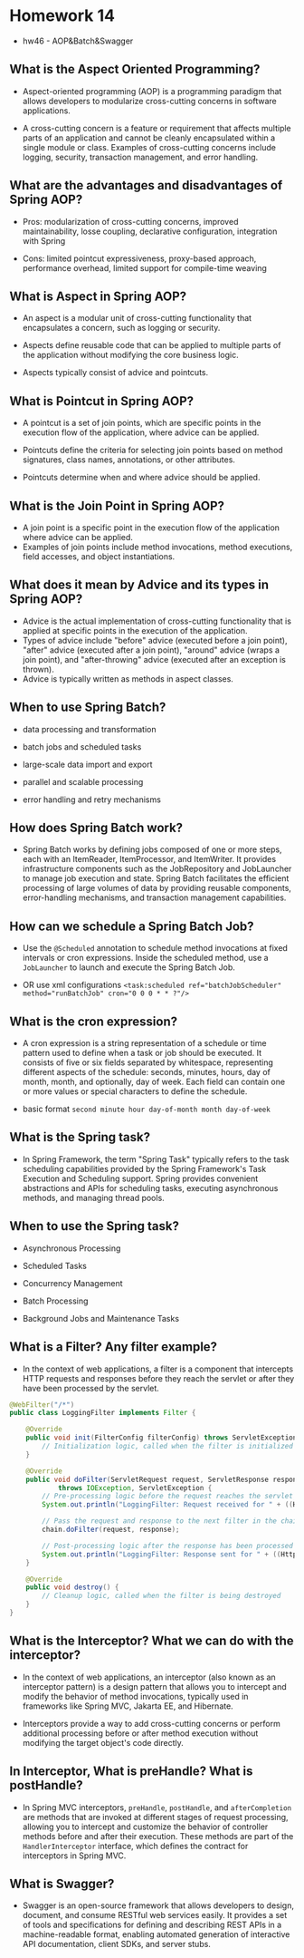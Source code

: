 # Homework 14

- hw46 - AOP&Batch&Swagger

## What is the Aspect Oriented Programming?

- Aspect-oriented programming (AOP) is a programming paradigm that allows developers to modularize cross-cutting concerns in software applications. 

- A cross-cutting concern is a feature or requirement that affects multiple parts of an application and cannot be cleanly encapsulated within a single module or class. Examples of cross-cutting concerns include logging, security, transaction management, and error handling.

## What are the advantages and disadvantages of Spring AOP?

- Pros: modularization of cross-cutting concerns, improved maintainability, losse coupling, declarative configuration, integration with Spring

- Cons: limited pointcut expressiveness, proxy-based approach, performance overhead, limited support for compile-time weaving

## What is Aspect in Spring AOP?

- An aspect is a modular unit of cross-cutting functionality that encapsulates a concern, such as logging or security.

- Aspects define reusable code that can be applied to multiple parts of the application without modifying the core business logic.

- Aspects typically consist of advice and pointcuts.

## What is Pointcut in Spring AOP?

- A pointcut is a set of join points, which are specific points in the execution flow of the application, where advice can be applied.

- Pointcuts define the criteria for selecting join points based on method signatures, class names, annotations, or other attributes.

- Pointcuts determine when and where advice should be applied.

## What is the Join Point in Spring AOP?

- A join point is a specific point in the execution flow of the application where advice can be applied.
- Examples of join points include method invocations, method executions, field accesses, and object instantiations.

## What does it mean by Advice and its types in Spring AOP?

- Advice is the actual implementation of cross-cutting functionality that is applied at specific points in the execution of the application.
- Types of advice include "before" advice (executed before a join point), "after" advice (executed after a join point), "around" advice (wraps a join point), and "after-throwing" advice (executed after an exception is thrown).
- Advice is typically written as methods in aspect classes.

## When to use Spring Batch?

- data processing and transformation

- batch jobs and scheduled tasks

- large-scale data import and export

- parallel and scalable processing

- error handling and retry mechanisms

## How does Spring Batch work?

- Spring Batch works by defining jobs composed of one or more steps, each with an ItemReader, ItemProcessor, and ItemWriter. It provides infrastructure components such as the JobRepository and JobLauncher to manage job execution and state. Spring Batch facilitates the efficient processing of large volumes of data by providing reusable components, error-handling mechanisms, and transaction management capabilities.

## How can we schedule a Spring Batch Job?

- Use the `@Scheduled` annotation to schedule method invocations at fixed intervals or cron expressions. Inside the scheduled method, use a `JobLauncher` to launch and execute the Spring Batch Job.

- OR use xml configurations `<task:scheduled ref="batchJobScheduler" method="runBatchJob" cron="0 0 0 * * ?"/>`

## What is the cron expression?

- A cron expression is a string representation of a schedule or time pattern used to define when a task or job should be executed. It consists of five or six fields separated by whitespace, representing different aspects of the schedule: seconds, minutes, hours, day of month, month, and optionally, day of week. Each field can contain one or more values or special characters to define the schedule.

- basic format `second minute hour day-of-month month day-of-week`

## What is the Spring task?

- In Spring Framework, the term "Spring Task" typically refers to the task scheduling capabilities provided by the Spring Framework's Task Execution and Scheduling support. Spring provides convenient abstractions and APIs for scheduling tasks, executing asynchronous methods, and managing thread pools.

## When to use the Spring task?

- Asynchronous Processing

- Scheduled Tasks

- Concurrency Management

- Batch Processing

- Background Jobs and Maintenance Tasks

## What is a Filter? Any filter example?

- In the context of web applications, a filter is a component that intercepts HTTP requests and responses before they reach the servlet or after they have been processed by the servlet.

```java
@WebFilter("/*")
public class LoggingFilter implements Filter {

    @Override
    public void init(FilterConfig filterConfig) throws ServletException {
        // Initialization logic, called when the filter is initialized
    }

    @Override
    public void doFilter(ServletRequest request, ServletResponse response, FilterChain chain)
            throws IOException, ServletException {
        // Pre-processing logic before the request reaches the servlet
        System.out.println("LoggingFilter: Request received for " + ((HttpServletRequest) request).getRequestURI());

        // Pass the request and response to the next filter in the chain
        chain.doFilter(request, response);

        // Post-processing logic after the response has been processed by the servlet
        System.out.println("LoggingFilter: Response sent for " + ((HttpServletRequest) request).getRequestURI());
    }

    @Override
    public void destroy() {
        // Cleanup logic, called when the filter is being destroyed
    }
}

```

## What is the Interceptor? What we can do with the interceptor?

- In the context of web applications, an interceptor (also known as an interceptor pattern) is a design pattern that allows you to intercept and modify the behavior of method invocations, typically used in frameworks like Spring MVC, Jakarta EE, and Hibernate. 

- Interceptors provide a way to add cross-cutting concerns or perform additional processing before or after method execution without modifying the target object's code directly.

## In Interceptor, What is preHandle? What is postHandle?

- In Spring MVC interceptors, `preHandle`, `postHandle`, and `afterCompletion` are methods that are invoked at different stages of request processing, allowing you to intercept and customize the behavior of controller methods before and after their execution. These methods are part of the `HandlerInterceptor` interface, which defines the contract for interceptors in Spring MVC.

## What is Swagger?

- Swagger is an open-source framework that allows developers to design, document, and consume RESTful web services easily. It provides a set of tools and specifications for defining and describing REST APIs in a machine-readable format, enabling automated generation of interactive API documentation, client SDKs, and server stubs.
